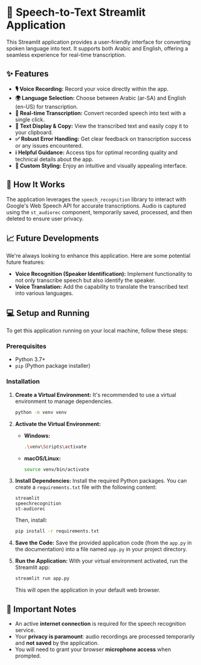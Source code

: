 # 🎤 Speech-to-Text Streamlit Application

This Streamlit application provides a user-friendly interface for converting spoken language into text. It supports both Arabic and English, offering a seamless experience for real-time transcription.

## ✨ Features

* **🎙️ Voice Recording:** Record your voice directly within the app.
* **🌍 Language Selection:** Choose between Arabic (ar-SA) and English (en-US) for transcription.
* **🔄 Real-time Transcription:** Convert recorded speech into text with a single click.
* **📝 Text Display & Copy:** View the transcribed text and easily copy it to your clipboard.
* **✅ Robust Error Handling:** Get clear feedback on transcription success or any issues encountered.
* **ℹ️ Helpful Guidance:** Access tips for optimal recording quality and technical details about the app.
* **🎨 Custom Styling:** Enjoy an intuitive and visually appealing interface.

## 🚀 How It Works

The application leverages the `speech_recognition` library to interact with Google's Web Speech API for accurate transcriptions. Audio is captured using the `st_audiorec` component, temporarily saved, processed, and then deleted to ensure user privacy.

## 📈 Future Developments

We're always looking to enhance this application. Here are some potential future features:

* **Voice Recognition (Speaker Identification):** Implement functionality to not only transcribe speech but also identify the speaker.
* **Voice Translation:** Add the capability to translate the transcribed text into various languages.

## 💻 Setup and Running

To get this application running on your local machine, follow these steps:

### Prerequisites

* Python 3.7+
* `pip` (Python package installer)

### Installation

1.  **Create a Virtual Environment:**
    It's recommended to use a virtual environment to manage dependencies.
    ```bash
    python -m venv venv
    ```

2.  **Activate the Virtual Environment:**
    * **Windows:**
        ```bash
        .\venv\Scripts\activate
        ```
    * **macOS/Linux:**
        ```bash
        source venv/bin/activate
        ```

3.  **Install Dependencies:**
    Install the required Python packages. You can create a `requirements.txt` file with the following content:
    ```
    streamlit
    speechrecognition
    st-audiorec
    ```
    Then, install:
    ```bash
    pip install -r requirements.txt
    ```
    

4.  **Save the Code:**
    Save the provided application code (from the `app.py` in the documentation) into a file named `app.py` in your project directory.

5.  **Run the Application:**
    With your virtual environment activated, run the Streamlit app:
    ```bash
    streamlit run app.py
    ```
    This will open the application in your default web browser.

## 🛑 Important Notes

* An active **internet connection** is required for the speech recognition service.
* Your **privacy is paramount**: audio recordings are processed temporarily and **not saved** by the application.
* You will need to grant your browser **microphone access** when prompted.